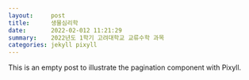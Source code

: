 ```yaml
---
layout:     post
title:      생물심리학
date:       2022-02-012 11:21:29
summary:    2022년도 1학기 고려대학교 교류수학 과목
categories: jekyll pixyll
---
```


This is an empty post to illustrate the pagination component with Pixyll.
